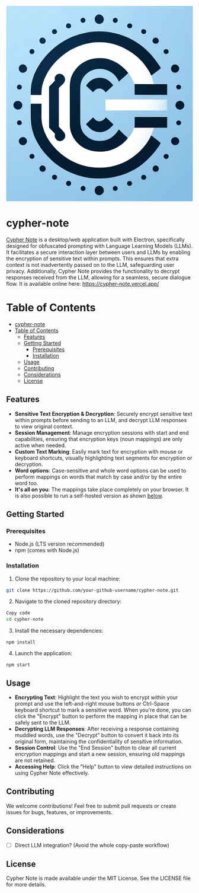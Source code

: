 ![Cypher Note logo](./local/logo.png)
# cypher-note

[Cypher Note](https://cypher-note.vercel.app/) is a desktop/web application built with Electron, specifically designed for obfuscated prompting with Language Learning Models (LLMs). It facilitates a secure interaction layer between users and LLMs by enabling the encryption of sensitive text within prompts. This ensures that extra context is not inadvertently passed on to the LLM, safeguarding user privacy. Additionally, Cypher Note provides the functionality to decrypt responses received from the LLM, allowing for a seamless, secure dialogue flow.
It is available online here: https://cypher-note.vercel.app/ 

# Table of Contents
- [cypher-note](#cypher-note)
- [Table of Contents](#table-of-contents)
  - [Features](#features)
  - [Getting Started](#getting-started)
    - [Prerequisites](#prerequisites)
    - [Installation](#installation)
  - [Usage](#usage)
  - [Contributing](#contributing)
  - [Considerations](#considerations)
  - [License](#license)

## Features

- **Sensitive Text Encryption & Decryption**: Securely encrypt sensitive text within prompts before sending to an LLM, and decrypt LLM responses to view original context.
- **Session Management**: Manage encryption sessions with start and end capabilities, ensuring that encryption keys (noun mappings) are only active when needed.
- **Custom Text Marking**: Easily mark text for encryption with mouse or keyboard shortcuts, visually highlighting text segments for encryption or decryption.
- **Word options**: Case-sensitive and whole word options can be used to perform mappings on words that match by case and/or by the entire word too.
- **It's all on you**: The mappings take place completely on your browser. It is also possible to run a self-hosted version as shown [below](#getting-started).

## Getting Started

### Prerequisites

- Node.js (LTS version recommended)
- npm (comes with Node.js)

### Installation

1. Clone the repository to your local machine:
```bash
git clone https://github.com/your-github-username/cypher-note.git
```

2. Navigate to the cloned repository directory:
```bash
Copy code
cd cypher-note
```

3. Install the necessary dependencies:
```
npm install
```

4. Launch the application:
```
npm start
```

## Usage

- **Encrypting Text**: Highlight the text you wish to encrypt within your prompt and use the left-and-right mouse buttons *or* Ctrl-Space keyboard shortcut to mark a sensitive word. When you're done, you can click the "Encrypt" button to perform the mapping in place that can be safely sent to the LLM.
- **Decrypting LLM Responses**: After receiving a response containing muddled words, use the "Decrypt" button to convert it back into its original form, maintaining the confidentiality of sensitive information.
- **Session Control**: Use the "End Session" button to clear all current encryption mappings and start a new session, ensuring old mappings are not retained.
- **Accessing Help**: Click the "Help" button to view detailed instructions on using Cypher Note effectively.

## Contributing

We welcome contributions! Feel free to submit pull requests or create issues for bugs, features, or improvements.

## Considerations

- [ ] Direct LLM integration? (Avoid the whole copy-paste workflow)

## License

Cypher Note is made available under the MIT License. See the LICENSE file for more details.

